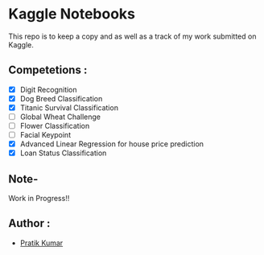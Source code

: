 # Kaggle Notebooks

This repo is to keep a copy and as well as a track of my work submitted on Kaggle. 

## Competetions :

- [x] Digit Recognition
- [x] Dog Breed Classification
- [x] Titanic Survival Classification
- [ ] Global Wheat Challenge
- [ ] Flower Classification
- [ ] Facial Keypoint
- [x] Advanced Linear Regression for house price prediction
- [x] Loan Status Classification

## Note- 
  Work in Progress!!

## Author : 
- [Pratik Kumar](https://pr2tik1.github.io)
